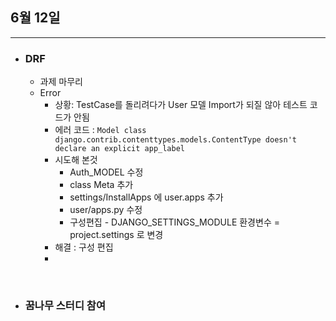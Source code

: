 ## 6월 12일


***

* ### DRF 
  * 과제 마무리
  * Error 
    * 상황: TestCase를 돌리려다가 User 모델 Import가 되질 않아 테스트 코드가 안됨
    * 에러 코드 : `Model class django.contrib.contenttypes.models.ContentType doesn't declare an explicit app_label `
    * 시도해 본것 
      * Auth_MODEL 수정
      * class Meta 추가 
      * settings/InstallApps 에 user.apps 추가 
      * user/apps.py 수정
      * 구성편집 - DJANGO_SETTINGS_MODULE 환경변수 = project.settings 로 변경
    * 해결 : 구성 편집 
    * 
<br>
    
* ### 꿈나무 스터디 참여 

